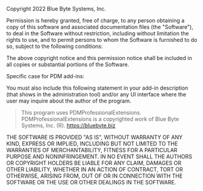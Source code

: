 Copyright 2022 Blue Byte Systems, Inc.

Permission is hereby granted, free of charge, to any person obtaining a copy of this software and associated documentation files (the "Software"), to deal in the Software without restriction, including without limitation the rights to use, and to permit persons to whom the Software is furnished to do so, subject to the following conditions:

The above copyright notice and this permission notice shall be included in all copies or substantial portions of the Software.

Specific case for PDM add-ins:

You must also include this following statement in your add-in description (that shows in the administration tool) and/or any UI interface where the user may inquire about the author of the program.

> This program uses PDMProfessionalExtensions. PDMProfessionalExtensions is a copyrighted work of Blue Byte Systems, Inc. (R). https://bluebyte.biz

THE SOFTWARE IS PROVIDED "AS IS", WITHOUT WARRANTY OF ANY KIND, EXPRESS OR IMPLIED, INCLUDING BUT NOT LIMITED TO THE WARRANTIES OF MERCHANTABILITY, FITNESS FOR A PARTICULAR PURPOSE AND NONINFRINGEMENT. IN NO EVENT SHALL THE AUTHORS OR COPYRIGHT HOLDERS BE LIABLE FOR ANY CLAIM, DAMAGES OR OTHER LIABILITY, WHETHER IN AN ACTION OF CONTRACT, TORT OR OTHERWISE, ARISING FROM, OUT OF OR IN CONNECTION WITH THE SOFTWARE OR THE USE OR OTHER DEALINGS IN THE SOFTWARE.
